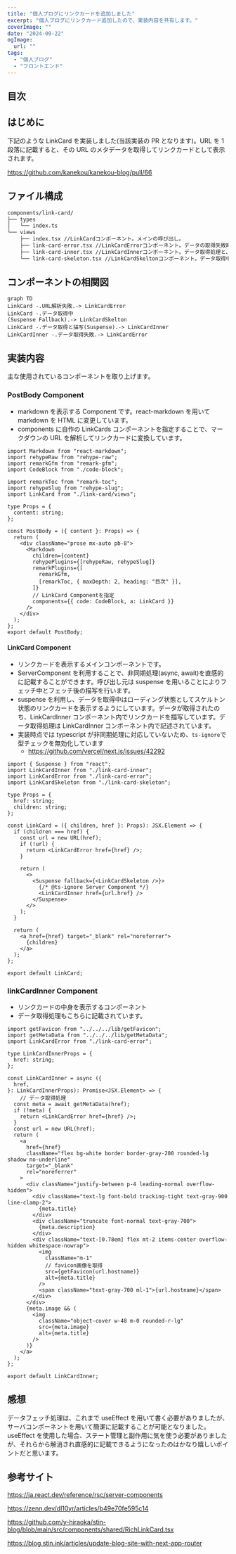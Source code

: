```yaml
---
title: "個人ブログにリンクカードを追加しました"
excerpt: "個人ブログにリンクカード追加したので、実装内容を共有します。"
coverImage: ""
date: "2024-09-22"
ogImage:
  url: ""
tags:
  - "個人ブログ"
  - "フロントエンド"
---
```


## 目次

## はじめに

下記のような LinkCard を実装しました(当該実装の PR となります)。URL を 1 段落に記載すると、その URL のメタデータを取得してリンクカードとして表示されます。

https://github.com/kanekou/kanekou-blog/pull/66

## ファイル構成

```bash
components/link-card/
├── types
│   └── index.ts
└── views
    ├── index.tsx //LinkCardコンポーネント。メインの呼び出し。
    ├── link-card-error.tsx //LinkCardErrorコンポーネント。データの取得失敗時の描写。
    ├── link-card-inner.tsx //LinkCardInnerコンポーネント。データ取得処理と、取得後の描写。
    └── link-card-skeleton.tsx //LinkCardSkeltonコンポーネント。データ取得中の描写。
```

## コンポーネントの相関図

```mermaid
graph TD
LinkCard -.URL解析失敗.-> LinkCardError
LinkCard -.データ取得中
(Suspense Fallback).-> LinkCardSkelton
LinkCard -.データ取得と描写(Suspense).-> LinkCardInner
LinkCardInner -.データ取得失敗.-> LinkCardError

```

## 実装内容

主な使用されているコンポーネントを取り上げます。

### PostBody Component

- markdown を表示する Component です。react-markdown を用いて markdown を HTML に変更しています。
- components に自作の LinkCards コンポーネントを指定することで、マークダウンの URL を解析してリンクカードに変換しています。

```jsx:components/post-body.tsx:
import Markdown from "react-markdown";
import rehypeRaw from "rehype-raw";
import remarkGfm from "remark-gfm";
import CodeBlock from "./code-block";

import remarkToc from "remark-toc";
import rehypeSlug from "rehype-slug";
import LinkCard from "./link-card/views";

type Props = {
  content: string;
};

const PostBody = ({ content }: Props) => {
  return (
    <div className="prose mx-auto pb-8">
      <Markdown
        children={content}
        rehypePlugins={[rehypeRaw, rehypeSlug]}
        remarkPlugins={[
          remarkGfm,
          [remarkToc, { maxDepth: 2, heading: "目次" }],
        ]}
        // LinkCard Componentを指定
        components={{ code: CodeBlock, a: LinkCard }}
      />
    </div>
  );
};
export default PostBody;

```

#### LinkCard Component

- リンクカードを表示するメインコンポーネントです。
- ServerComponent を利用することで、非同期処理(async, await)を直感的に記載することができます。呼び出し元は suspense を用いることによりフェッチ中とフェッチ後の描写を行います。
- suspense を利用し、データを取得中はローディング状態としてスケルトン状態のリンクカードを表示するようにしています。データが取得されたのち、LinkCardInner コンポーネント内でリンクカードを描写しています。データ取得処理は LinkCardInner コンポーネント内で記述されています。
- 実装時点では typescript が非同期処理に対応していないため、`ts-ignore`で型チェックを無効化しています
  - https://github.com/vercel/next.js/issues/42292

```jsx:components/link-card/views/index.tsx
import { Suspense } from "react";
import LinkCardInner from "./link-card-inner";
import LinkCardError from "./link-card-error";
import LinkCardSkeleton from "./link-card-skeleton";

type Props = {
  href: string;
  children: string;
};

const LinkCard = ({ children, href }: Props): JSX.Element => {
  if (children === href) {
    const url = new URL(href);
    if (!url) {
      return <LinkCardError href={href} />;
    }

    return (
      <>
        <Suspense fallback={<LinkCardSkeleton />}>
          {/* @ts-ignore Server Component */}
          <LinkCardInner href={url.href} />
        </Suspense>
      </>
    );
  }

  return (
    <a href={href} target="_blank" rel="noreferrer">
      {children}
    </a>
  );
};

export default LinkCard;
```

### linkCardInner Component

- リンクカードの中身を表示するコンポーネント
- データ取得処理もこちらに記載されています。

```jsx:components/link-card/views/link-card-inner.tsx
import getFavicon from "../../../lib/getFavicon";
import getMetaData from "../../../lib/getMetaData";
import LinkCardError from "./link-card-error";

type LinkCardInnerProps = {
  href: string;
};

const LinkCardInner = async ({
  href,
}: LinkCardInnerProps): Promise<JSX.Element> => {
	// データ取得処理
  const meta = await getMetaData(href);
  if (!meta) {
    return <LinkCardError href={href} />;
  }
  const url = new URL(href);
  return (
    <a
      href={href}
      className="flex bg-white border border-gray-200 rounded-lg shadow no-underline"
      target="_blank"
      rel="noreferrer"
    >
      <div className="justify-between p-4 leading-normal overflow-hidden">
        <div className="text-lg font-bold tracking-tight text-gray-900 line-clamp-2">
          {meta.title}
        </div>
        <div className="truncate font-normal text-gray-700">
          {meta.description}
        </div>
        <div className="text-[0.78em] flex mt-2 items-center overflow-hidden whitespace-nowrap">
          <img
            className="m-1"
            // favicon画像を取得
            src={getFavicon(url.hostname)}
            alt={meta.title}
          />
          <span className="text-gray-700 ml-1">{url.hostname}</span>
        </div>
      </div>
      {meta.image && (
        <img
          className="object-cover w-48 m-0 rounded-r-lg"
          src={meta.image}
          alt={meta.title}
        />
      )}
    </a>
  );
};

export default LinkCardInner;
```

## 感想

データフェッチ処理は、これまで useEffect を用いて書く必要がありましたが、サーバコンポーネントを用いて簡潔に記載することが可能となりました。useEffect を使用した場合、ステート管理と副作用に気を使う必要がありましたが、それらから解消され直感的に記載できるようになったのはかなり嬉しいポイントだと思います。

## 参考サイト

https://ja.react.dev/reference/rsc/server-components

https://zenn.dev/dl10yr/articles/b49e70fe595c14

https://github.com/y-hiraoka/stin-blog/blob/main/src/components/shared/RichLinkCard.tsx

https://blog.stin.ink/articles/update-blog-site-with-next-app-router
